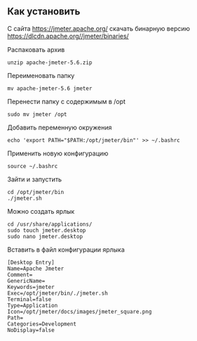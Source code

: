 Как установить
--------------

С сайта https://jmeter.apache.org/ скачать бинарную версию https://dlcdn.apache.org//jmeter/binaries/

Распаковать архив
```
unzip apache-jmeter-5.6.zip
```

Переименовать папку
```
mv apache-jmeter-5.6 jmeter
```

Перенести папку с содержимым в /opt
```
sudo mv jmeter /opt
```

Добавить переменную окружения
```
echo 'export PATH="$PATH:/opt/jmeter/bin"' >> ~/.bashrc
```
Применить новую конфигурацию
```
source ~/.bashrc
```

Зайти и запустить
```
cd /opt/jmeter/bin
./jmeter.sh
```

Можно создать ярлык
```
cd /usr/share/applications/
sudo touch jmeter.desktop
sudo nano jmeter.desktop
```

Вставить в файл конфигурации ярлыка
```
[Desktop Entry]
Name=Apache Jmeter
Comment=
GenericName=
Keywords=jmeter
Exec=/opt/jmeter/bin/./jmeter.sh
Terminal=false
Type=Application
Icon=/opt/jmeter/docs/images/jmeter_square.png
Path=
Categories=Development
NoDisplay=false
```
